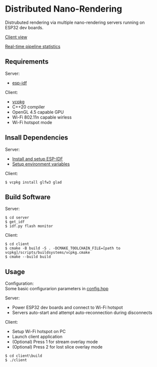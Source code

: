 # Distributed Nano-Rendering
Distrubuted rendering via multiple nano-rendering servers running on ESP32 dev boards.

[Client view](clien_view_screenshot.png)

[Real-time pipeline statistics](pipeline_stats_screenshot.png)

## Requirements

Server:
- [esp-idf](https://github.com/espressif/esp-idf)

Client:
- [vcpkg](https://vcpkg.io)
- C++20 compiler
- OpenGL 4.5 capable GPU
- Wi-Fi 802.11n capable wirless
- Wi-Fi hotspot mode

## Insall Dependencies

Server:
- [Install and setup ESP-IDF](https://docs.espressif.com/projects/esp-idf/en/latest/esp32/get-started/#installation)
- [Setup environment variables](https://docs.espressif.com/projects/esp-idf/en/latest/esp32/get-started/linux-macos-setup.html#get-started-set-up-env)

Client:
```
$ vcpkg install glfw3 glad
```

## Build Software

Server:
```
$ cd server
$ get_idf
$ idf.py flash monitor
```

Client:
```
$ cd client
$ cmake -B build -S . -DCMAKE_TOOLCHAIN_FILE=[path to vcpkg]/scripts/buildsystems/vcpkg.cmake
$ cmake --build build
```

## Usage

Configuration:  
Some basic configurarion parameters in [config.hpp](common/config.hpp)

Server:  
- Power ESP32 dev boards and connect to Wi-Fi hotspot
- Servers auto-start and attempt auto-reconnection during disconnects

Client:  
- Setup Wi-Fi hotspot on PC
- Launch client application
- (Optional) Press 1 for stream overlay mode
- (Optional) Press 2 for lost slice overlay mode

```
$ cd client\build
$ ./client
```

